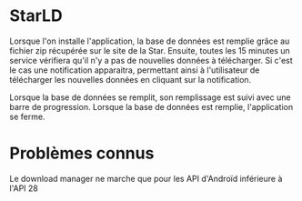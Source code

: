 # StarLD

Lorsque l'on installe l'application, la base de données est remplie grâce au fichier zip récupérée sur le site de la Star.
Ensuite, toutes les 15 minutes un service vérifiera qu'il n'y a pas de nouvelles données à télécharger. 
Si c'est le cas une notification apparaitra, permettant ainsi à l'utilisateur de télécharger les nouvelles données en cliquant sur la notification.

Lorsque la base de données se remplit, son remplissage est suivi avec une barre de progression. Lorsque la base de données est remplie, l'application se ferme.


# Problèmes connus

Le download manager ne marche que pour les API d'Androïd inférieure à l'API 28
